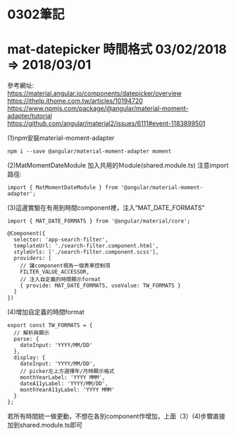 # 0302筆記<br />
# mat-datepicker 時間格式 03/02/2018 => 2018/03/01
參考網址:<br />
https://material.angular.io/components/datepicker/overview<br />
https://ithelp.ithome.com.tw/articles/10194720<br />
https://www.npmjs.com/package/@angular/material-moment-adapter/tutorial<br />
https://github.com/angular/material2/issues/6111#event-1183899501<br />

(1)npm安裝material-moment-adapter
```
npm i --save @angular/material-moment-adapter moment
```

(2)MatMomentDateModule 加入共用的Ｍodule(shared.module.ts)
注意import路徑:<br />
```
import { MatMomentDateModule } from '@angular/material-moment-adapter';
```

(3)這邊實驗在有用到時間component裡，注入“MAT_DATE_FORMATS”
```
import { MAT_DATE_FORMATS } from '@angular/material/core';

@Component({
  selector: 'app-search-filter',
  templateUrl: './search-filter.component.html',
  styleUrls: ['./search-filter.component.scss'],
  providers: [
    // 讓component視為一個表單控制項
    FILTER_VALUE_ACCESSOR,
    // 注入自定義的時間顯示format
    { provide: MAT_DATE_FORMATS, useValue: TW_FORMATS }
  ]
})
```

(4)增加自定義的時間format
```
export const TW_FORMATS = {
  // 解析與顯示
  parse: {
    dateInput: 'YYYY/MM/DD'
  },
  display: {
    dateInput: 'YYYY/MM/DD',
    // picker左上方選擇年/月時顯示格式
    monthYearLabel: 'YYYY MMM',
    dateA11yLabel: 'YYYY/MM/DD',
    monthYearA11yLabel: 'YYYY MMM'
  }
};
```
若所有時間統一做更動，不想在各別component作增加，上面（3）(4)步驟直接加到shared.module.ts即可
